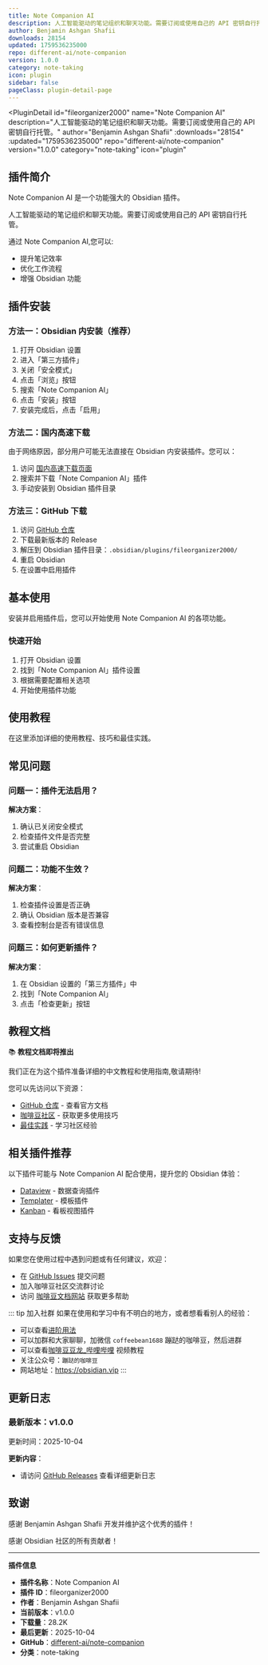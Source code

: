 ```yaml
---
title: Note Companion AI
description: 人工智能驱动的笔记组织和聊天功能。需要订阅或使用自己的 API 密钥自行托管。
author: Benjamin Ashgan Shafii
downloads: 28154
updated: 1759536235000
repo: different-ai/note-companion
version: 1.0.0
category: note-taking
icon: plugin
sidebar: false
pageClass: plugin-detail-page
---
```


<PluginDetail
  id="fileorganizer2000"
  name="Note Companion AI"
  description="人工智能驱动的笔记组织和聊天功能。需要订阅或使用自己的 API 密钥自行托管。"
  author="Benjamin Ashgan Shafii"
  :downloads="28154"
  :updated="1759536235000"
  repo="different-ai/note-companion"
  version="1.0.0"
  category="note-taking"
  icon="plugin"
>

<!-- AUTO_GENERATED_START -->
## 插件简介

Note Companion AI 是一个功能强大的 Obsidian 插件。

人工智能驱动的笔记组织和聊天功能。需要订阅或使用自己的 API 密钥自行托管。

通过 Note Companion AI,您可以:

- 提升笔记效率
- 优化工作流程
- 增强 Obsidian 功能

<!-- AUTO_GENERATED_END -->

<!-- AUTO_GENERATED_START -->
## 插件安装

### 方法一：Obsidian 内安装（推荐）

1. 打开 Obsidian 设置
2. 进入「第三方插件」
3. 关闭「安全模式」
4. 点击「浏览」按钮
5. 搜索「Note Companion AI」
6. 点击「安装」按钮
7. 安装完成后，点击「启用」

### 方法二：国内高速下载

由于网络原因，部分用户可能无法直接在 Obsidian 内安装插件。您可以：

1. 访问 [国内高速下载页面](/zh/documentation/obsidian-plugins-download.html)
2. 搜索并下载「Note Companion AI」插件
3. 手动安装到 Obsidian 插件目录

### 方法三：GitHub 下载

1. 访问 [GitHub 仓库](https://github.com/different-ai/note-companion)
2. 下载最新版本的 Release
3. 解压到 Obsidian 插件目录：`.obsidian/plugins/fileorganizer2000/`
4. 重启 Obsidian
5. 在设置中启用插件

## 基本使用

安装并启用插件后，您可以开始使用 Note Companion AI 的各项功能。

### 快速开始

1. 打开 Obsidian 设置
2. 找到「Note Companion AI」插件设置
3. 根据需要配置相关选项
4. 开始使用插件功能

<!-- AUTO_GENERATED_END -->

<!-- CUSTOM_CONTENT_START:tutorial -->
## 使用教程

在这里添加详细的使用教程、技巧和最佳实践。

<!-- CUSTOM_CONTENT_END:tutorial -->

<!-- SHARED_CONTENT_START -->
## 常见问题

### 问题一：插件无法启用？

**解决方案**：
1. 确认已关闭安全模式
2. 检查插件文件是否完整
3. 尝试重启 Obsidian

### 问题二：功能不生效？

**解决方案**：
1. 检查插件设置是否正确
2. 确认 Obsidian 版本是否兼容
3. 查看控制台是否有错误信息

### 问题三：如何更新插件？

**解决方案**：
1. 在 Obsidian 设置的「第三方插件」中
2. 找到「Note Companion AI」
3. 点击「检查更新」按钮

## 教程文档

📚 **教程文档即将推出**

我们正在为这个插件准备详细的中文教程和使用指南,敬请期待!

您可以先访问以下资源：
- [GitHub 仓库](https://github.com/different-ai/note-companion) - 查看官方文档
- [咖啡豆社区](/zh/bases/) - 获取更多使用技巧
- [最佳实践](/zh/best-practices/) - 学习社区经验

## 相关插件推荐

以下插件可能与 Note Companion AI 配合使用，提升您的 Obsidian 体验：

- [Dataview](/zh/plugins/dataview.html) - 数据查询插件
- [Templater](/zh/plugins/templater-obsidian.html) - 模板插件
- [Kanban](/zh/plugins/obsidian-kanban.html) - 看板视图插件

## 支持与反馈

如果您在使用过程中遇到问题或有任何建议，欢迎：

- 在 [GitHub Issues](https://github.com/different-ai/note-companion/issues) 提交问题
- 加入咖啡豆社区交流群讨论
- 访问 [咖啡豆文档网站](https://obsidian.vip) 获取更多帮助

::: tip 加入社群
如果在使用和学习中有不明白的地方，或者想看看别人的经验：
- 可以查看[进阶用法](/zh/advanced)
- 可以加群和大家聊聊，加微信 `coffeebean1688` 蹦跶的咖啡豆，然后进群
- 可以查看[咖啡豆豆龙_哔哩哔哩](https://space.bilibili.com/618777356) 视频教程
- 关注公众号：`蹦跶的咖啡豆`
- 网站地址：https://obsidian.vip
:::
<!-- SHARED_CONTENT_END -->

<!-- AUTO_GENERATED_START -->
## 更新日志

### 最新版本：v1.0.0

更新时间：2025-10-04

**更新内容**：
- 请访问 [GitHub Releases](https://github.com/different-ai/note-companion/releases) 查看详细更新日志

## 致谢

感谢 Benjamin Ashgan Shafii 开发并维护这个优秀的插件！

感谢 Obsidian 社区的所有贡献者！

---

**插件信息**
- **插件名称**：Note Companion AI
- **插件 ID**：fileorganizer2000
- **作者**：Benjamin Ashgan Shafii
- **当前版本**：v1.0.0
- **下载量**：28.2K
- **最后更新**：2025-10-04
- **GitHub**：[different-ai/note-companion](https://github.com/different-ai/note-companion)
- **分类**：note-taking
<!-- AUTO_GENERATED_END -->

</PluginDetail>

